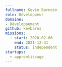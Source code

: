 ```yaml
---
fullname: Kevin Barnoin
role: Développeur
domaine:
- Développement
github: kevbarns
missions:
  - start: 2020-02-06
    end: 2021-12-31
    status: independent
startups:
  - apprentissage
---
```

